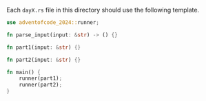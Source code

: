Each `dayX.rs` file in this directory should use the following template.

```rust
use adventofcode_2024::runner;

fn parse_input(input: &str) -> () {}

fn part1(input: &str) {}

fn part2(input: &str) {}

fn main() {
    runner(part1);
    runner(part2);
}
```